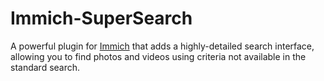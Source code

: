 # Immich-SuperSearch
A powerful plugin for [Immich](https://github.com/immich-app/immich) that adds a highly-detailed search interface, allowing you to find photos and videos using criteria not available in the standard search.
